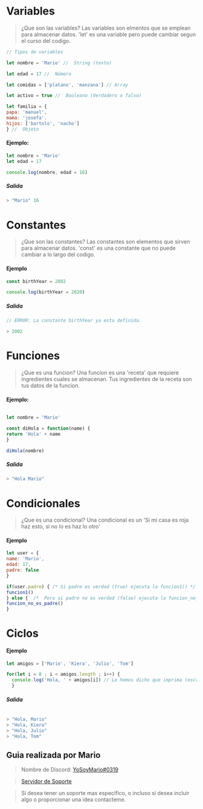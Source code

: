# Variables

> ¿Que son las variables? Las variables son elmentos que se emplean para almacenar datos.
> 'let' es una variable pero puede cambiar segun el curso del codigo.
```js
// Tipos de variables

let nombre = 'Mario' //  String (texto)

let edad = 17 //  Número

let comidas = ['platano', 'manzana'] // Array

let activo = true //  Booleano (Verdadero o falso)

let familia = {
papa: 'manuel',
mama: 'josefa'.
hijos: ['bartolo', 'nacho']
} //  Objeto
```
#### Ejemplo:
```js
let nombre = 'Mario'
let edad = 17

console.log(nombre, edad = 16)
```
##### Salida
```js
> "Mario" 16
```
 
# Constantes

> ¿Que son las constantes? Las constantes son elementos que sirven para almacenar datos.
> 'const' es una constante que no puede cambiar a lo largo del codigo.

#### Ejemplo
```js
const birthYear = 2002

console.log(birthYear = 2020)

```

##### Salida
```js
// ERROR: La constante birthYear ya esta definida.

> 2002
```

# Funciones

> ¿Que es una funcion? Una funcion es una 'receta' que requiere ingredientes cuales se almacenan.
> Tus ingredientes de la receta son tus datos de la funcion.

#### Ejemplo:
```js

let nombre = 'Mario'

const diHola = function(name) {
return 'Hola' + name
}

diHola(nombre)

```

##### Salida

```js
> "Hola Mario"
```


# Condicionales

> ¿Que es una condicional? Una condicional es un 'Si mi casa es roja haz esto, si no lo es haz lo otro'

#### Ejemplo

```js
let user = {
name: 'Mario',
edad: 17,
padre: false
}

if(user.padre) { /* Si padre es verdad (true) ejecuta la funcion1() */
funcion1()
} else {  /*  Pero si padre no es verdad (false) ejecuta la funcion_no_es_padre() */
funcion_no_es_padre()
}
```

# Ciclos

#### Ejemplo

```js
let amigos = ['Mario', 'Kiera', 'Julio', 'Tom']

for(let i = 0 ; i < amigos.length ; i++) {
  console.log('Hola, ' + amigos[i]) // Le hemos dicho que imprima (escriba) los amigos uno detras de otro
  }
```
##### Salida

```js

> "Hola, Mario"
> "Hola, Kiera"
> "Hola, Julio"
> "Hola, Tom"

```
## Guia realizada por Mario
> Nombre de Discord: [YoSoyMario#0319](https://DiscordApp.com/users/433039910077988874)

> [Servidor de Soporte](https://Discord.GG/yEe8PpZ)

> Si desea tener un soporte mas especifico, o incluso si desea incluir algo o proporcionar una idea contacteme.
